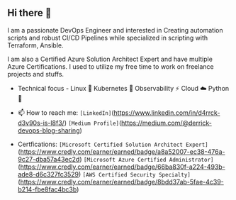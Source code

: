 ## Hi there 👋

I am a passionate DevOps Engineer and interested in Creating automation scripts and robust CI/CD Pipelines while specialized in scripting with Terraform, Ansible.

I am also a Certified Azure Solution Architect Expert and have multiple Azure Certifications. I used to utilize my free time to work on freelance projects and stuffs.

- Technical focus - Linux 🐧 Kubernetes 🐳 Observability ⚡ Cloud ☁️ Python 🐍

- 📫 How to reach me: `[LinkedIn]`(https://www.linkedin.com/in/d4rrck-d3v90s-is-l8f3/) `[Medium Profile]`(https://medium.com/@derrick-devops-blog-sharing)

- Certfications: `[Microsoft Certified Solution Architect Expert]`(https://www.credly.com/earner/earned/badge/a8a52007-ec38-476a-9c27-dba57a43ec2d) `[Microsoft Azure Certified Administrator]`(https://www.credly.com/earner/earned/badge/66ba830f-a224-493b-ade8-d6c327fc3529) `[AWS Certified Security Specialty]`(https://www.credly.com/earner/earned/badge/8bdd37ab-5fae-4c39-b214-fbe8fac4bc3b)

